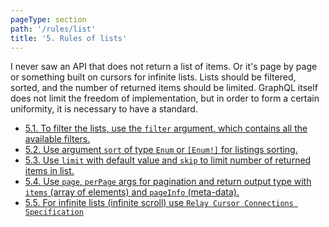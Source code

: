 ```yaml
---
pageType: section
path: '/rules/list'
title: '5. Rules of lists'
---
```


I never saw an API that does not return a list of items. Or it's page by page or something built on cursors for infinite lists. Lists should be filtered, sorted, and the number of returned items should be limited. GraphQL itself does not limit the freedom of implementation, but in order to form a certain uniformity, it is necessary to have a standard.

<!-- card-links -->

- [5.1. To filter the lists, use the `filter` argument, which contains all the available filters.](./list-filter.md)
- [5.2. Use argument `sort` of type `Enum` or `[Enum!]` for listings sorting.](./list-sort.md)
- [5.3. Use `limit` with default value and `skip` to limit number of returned items in list.](./list-limit-skip.md)
- [5.4. Use `page`, `perPage` args for pagination and return output type with `items` (array of elements) and `pageInfo` (meta-data).](./list-pagination.md)
- [5.5. For infinite lists (infinite scroll) use `Relay Cursor Connections Specification`](./list-cursor-pagination.md)
